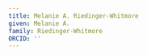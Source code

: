 ```yaml
---
title: Melanie A. Riedinger-Whitmore
given: Melanie A.
family: Riedinger-Whitmore
ORCID: ''
---
```

